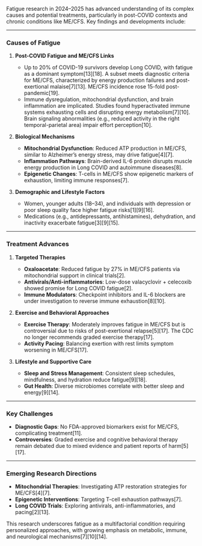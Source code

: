 Fatigue research in 2024–2025 has advanced understanding of its complex causes and potential treatments, particularly in post-COVID contexts and chronic conditions like ME/CFS. Key findings and developments include:

---

### **Causes of Fatigue**
1. **Post-COVID Fatigue and ME/CFS Links**
   - Up to 20% of COVID-19 survivors develop Long COVID, with fatigue as a dominant symptom[13][18]. A subset meets diagnostic criteria for ME/CFS, characterized by energy production failures and post-exertional malaise[7][13]. ME/CFS incidence rose 15-fold post-pandemic[19].
   - Immune dysregulation, mitochondrial dysfunction, and brain inflammation are implicated. Studies found hyperactivated immune systems exhausting cells and disrupting energy metabolism[7][10]. Brain signaling abnormalities (e.g., reduced activity in the right temporal-parietal area) impair effort perception[10].

2. **Biological Mechanisms**
   - **Mitochondrial Dysfunction**: Reduced ATP production in ME/CFS, similar to Alzheimer’s energy stress, may drive fatigue[4][7].
   - **Inflammation Pathways**: Brain-derived IL-6 protein disrupts muscle energy production in Long COVID and autoimmune diseases[8].
   - **Epigenetic Changes**: T-cells in ME/CFS show epigenetic markers of exhaustion, limiting immune responses[7].

3. **Demographic and Lifestyle Factors**
   - Women, younger adults (18–34), and individuals with depression or poor sleep quality face higher fatigue risks[1][9][16].
   - Medications (e.g., antidepressants, antihistamines), dehydration, and inactivity exacerbate fatigue[3][9][15].

---

### **Treatment Advances**
1. **Targeted Therapies**
   - **Oxaloacetate**: Reduced fatigue by 27% in ME/CFS patients via mitochondrial support in clinical trials[2].
   - **Antivirals/Anti-inflammatories**: Low-dose valacyclovir + celecoxib showed promise for Long COVID fatigue[2].
   - **Immune Modulators**: Checkpoint inhibitors and IL-6 blockers are under investigation to reverse immune exhaustion[8][10].

2. **Exercise and Behavioral Approaches**
   - **Exercise Therapy**: Moderately improves fatigue in ME/CFS but is controversial due to risks of post-exertional relapse[5][17]. The CDC no longer recommends graded exercise therapy[17].
   - **Activity Pacing**: Balancing exertion with rest limits symptom worsening in ME/CFS[17].

3. **Lifestyle and Supportive Care**
   - **Sleep and Stress Management**: Consistent sleep schedules, mindfulness, and hydration reduce fatigue[9][18].
   - **Gut Health**: Diverse microbiomes correlate with better sleep and energy[9][14].

---

### **Key Challenges**
- **Diagnostic Gaps**: No FDA-approved biomarkers exist for ME/CFS, complicating treatment[11].
- **Controversies**: Graded exercise and cognitive behavioral therapy remain debated due to mixed evidence and patient reports of harm[5][17].

---

### **Emerging Research Directions**
- **Mitochondrial Therapies**: Investigating ATP restoration strategies for ME/CFS[4][7].
- **Epigenetic Interventions**: Targeting T-cell exhaustion pathways[7].
- **Long COVID Trials**: Exploring antivirals, anti-inflammatories, and pacing[2][13].

This research underscores fatigue as a multifactorial condition requiring personalized approaches, with growing emphasis on metabolic, immune, and neurological mechanisms[7][10][14].
